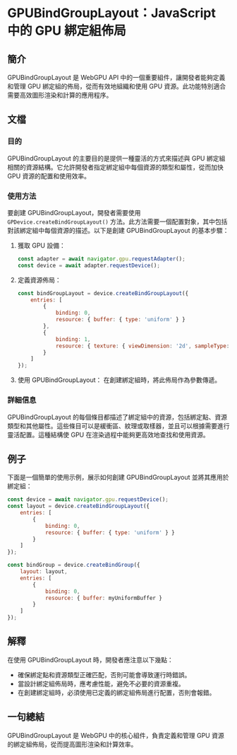 <!--
Meta Description: # GPUBindGroupLayout：JavaScript 中的 GPU 綁定組佈局 ## 簡介 GPUBindGroupLayout 是 WebGPU API 中的一個重要組件，讓開發者能夠定義和管理 GPU 綁定組的佈局，從而有效地組織和使用 GPU 資源。此功能特別適合需要高效圖形渲染和計...
Meta Keywords: gpubindgrouplayout, gpu, const, device, javascript
-->

# GPUBindGroupLayout：JavaScript 中的 GPU 綁定組佈局

## 簡介
GPUBindGroupLayout 是 WebGPU API 中的一個重要組件，讓開發者能夠定義和管理 GPU 綁定組的佈局，從而有效地組織和使用 GPU 資源。此功能特別適合需要高效圖形渲染和計算的應用程序。

## 文檔
### 目的
GPUBindGroupLayout 的主要目的是提供一種靈活的方式來描述與 GPU 綁定組相關的資源結構。它允許開發者指定綁定組中每個資源的類型和屬性，從而加快 GPU 資源的配置和使用效率。

### 使用方法
要創建 GPUBindGroupLayout，開發者需要使用 `GPDevice.createBindGroupLayout()` 方法。此方法需要一個配置對象，其中包括對該綁定組中每個資源的描述。以下是創建 GPUBindGroupLayout 的基本步驟：

1. 獲取 GPU 設備：
   ```javascript
   const adapter = await navigator.gpu.requestAdapter();
   const device = await adapter.requestDevice();
   ```

2. 定義資源佈局：
   ```javascript
   const bindGroupLayout = device.createBindGroupLayout({
       entries: [
           {
               binding: 0,
               resource: { buffer: { type: 'uniform' } }
           },
           {
               binding: 1,
               resource: { texture: { viewDimension: '2d', sampleType: 'float' } }
           }
       ]
   });
   ```

3. 使用 GPUBindGroupLayout：
   在創建綁定組時，將此佈局作為參數傳遞。

### 詳細信息
GPUBindGroupLayout 的每個條目都描述了綁定組中的資源，包括綁定點、資源類型和其他屬性。這些條目可以是緩衝區、紋理或取樣器，並且可以根據需要進行靈活配置。這種結構使 GPU 在渲染過程中能夠更高效地查找和使用資源。

## 例子
下面是一個簡單的使用示例，展示如何創建 GPUBindGroupLayout 並將其應用於綁定組：

```javascript
const device = await navigator.gpu.requestDevice();
const layout = device.createBindGroupLayout({
    entries: [
        {
            binding: 0,
            resource: { buffer: { type: 'uniform' } }
        }
    ]
});

const bindGroup = device.createBindGroup({
    layout: layout,
    entries: [
        {
            binding: 0,
            resource: { buffer: myUniformBuffer }
        }
    ]
});
```

## 解釋
在使用 GPUBindGroupLayout 時，開發者應注意以下幾點：
- 確保綁定點和資源類型正確匹配，否則可能會導致運行時錯誤。
- 當設計綁定組佈局時，應考慮性能，避免不必要的資源重複。
- 在創建綁定組時，必須使用已定義的綁定組佈局進行配置，否則會報錯。

## 一句總結
GPUBindGroupLayout 是 WebGPU 中的核心組件，負責定義和管理 GPU 資源的綁定組佈局，從而提高圖形渲染和計算效率。